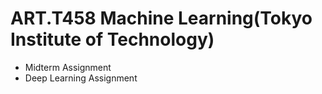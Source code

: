 # ART.T458 Machine Learning(Tokyo Institute of Technology) 

* Midterm Assignment
* Deep Learning Assignment
